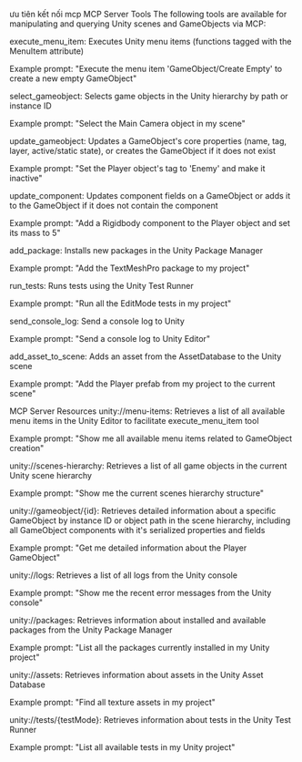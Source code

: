 ưu tiên kết nối mcp
MCP Server Tools
The following tools are available for manipulating and querying Unity scenes and GameObjects via MCP:

execute_menu_item: Executes Unity menu items (functions tagged with the MenuItem attribute)

Example prompt: "Execute the menu item 'GameObject/Create Empty' to create a new empty GameObject"

select_gameobject: Selects game objects in the Unity hierarchy by path or instance ID

Example prompt: "Select the Main Camera object in my scene"

update_gameobject: Updates a GameObject's core properties (name, tag, layer, active/static state), or creates the GameObject if it does not exist

Example prompt: "Set the Player object's tag to 'Enemy' and make it inactive"

update_component: Updates component fields on a GameObject or adds it to the GameObject if it does not contain the component

Example prompt: "Add a Rigidbody component to the Player object and set its mass to 5"

add_package: Installs new packages in the Unity Package Manager

Example prompt: "Add the TextMeshPro package to my project"

run_tests: Runs tests using the Unity Test Runner

Example prompt: "Run all the EditMode tests in my project"

send_console_log: Send a console log to Unity

Example prompt: "Send a console log to Unity Editor"

add_asset_to_scene: Adds an asset from the AssetDatabase to the Unity scene

Example prompt: "Add the Player prefab from my project to the current scene"

MCP Server Resources
unity://menu-items: Retrieves a list of all available menu items in the Unity Editor to facilitate execute_menu_item tool

Example prompt: "Show me all available menu items related to GameObject creation"

unity://scenes-hierarchy: Retrieves a list of all game objects in the current Unity scene hierarchy

Example prompt: "Show me the current scenes hierarchy structure"

unity://gameobject/{id}: Retrieves detailed information about a specific GameObject by instance ID or object path in the scene hierarchy, including all GameObject components with it's serialized properties and fields

Example prompt: "Get me detailed information about the Player GameObject"

unity://logs: Retrieves a list of all logs from the Unity console

Example prompt: "Show me the recent error messages from the Unity console"

unity://packages: Retrieves information about installed and available packages from the Unity Package Manager

Example prompt: "List all the packages currently installed in my Unity project"

unity://assets: Retrieves information about assets in the Unity Asset Database

Example prompt: "Find all texture assets in my project"

unity://tests/{testMode}: Retrieves information about tests in the Unity Test Runner

Example prompt: "List all available tests in my Unity project"